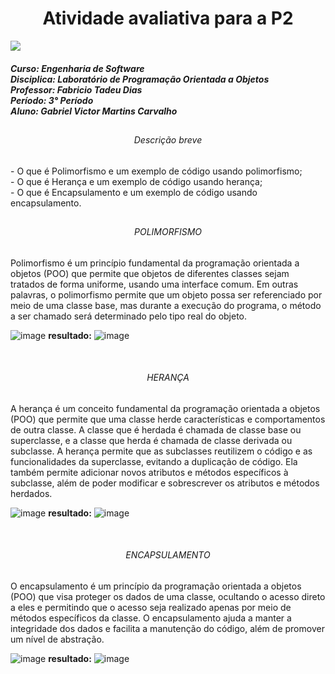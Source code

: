 <h1 align="center"> Atividade avaliativa para a P2</h1>
<img src="https://universidadedevassouras.edu.br/wp-content/uploads/2021/12/logo_horizontal_univasso.svg">

<h5>Curso: Engenharia de Software<br>
Disciplica: Laboratório de Programação Orientada a Objetos<br>
Professor: Fabricio Tadeu Dias<br>
Período: 3° Período<br>
Aluno: Gabriel Victor Martins Carvalho</h5>

##
<h6 align="center">Descrição breve</h6>
<p>- O que é Polimorfismo e um exemplo de código usando polimorfismo;<br>
  - O que é Herança e um exemplo de código usando herança;<br>
  - O que é Encapsulamento e um exemplo de código usando encapsulamento.</p>
  
##
<h6 align="center">POLIMORFISMO</h6>
<p>Polimorfismo é um princípio fundamental da programação orientada a objetos (POO) que permite que objetos de diferentes classes sejam tratados de forma uniforme, usando uma interface comum. Em outras palavras, o polimorfismo permite que um objeto possa ser referenciado por meio de uma classe base, mas durante a execução do programa, o método a ser chamado será determinado pelo tipo real do objeto.</p>

![image](https://github.com/biellos22/POO_avaliativa_P2/assets/108537753/48773499-1f56-4c45-abdd-6c40db06cef2)
<b>resultado:</b>
![image](https://github.com/biellos22/POO_avaliativa_P2/assets/108537753/cab339ec-bfad-469c-8dbc-952a00aeb497)

<br>
<h6 align="center">HERANÇA</h6>
<p>A herança é um conceito fundamental da programação orientada a objetos (POO) que permite que uma classe herde características e comportamentos de outra classe. A classe que é herdada é chamada de classe base ou superclasse, e a classe que herda é chamada de classe derivada ou subclasse.
A herança permite que as subclasses reutilizem o código e as funcionalidades da superclasse, evitando a duplicação de código. Ela também permite adicionar novos atributos e métodos específicos à subclasse, além de poder modificar e sobrescrever os atributos e métodos herdados.</p>

![image](https://github.com/biellos22/POO_avaliativa_P2/assets/108537753/a958ba98-da83-4cda-8767-02db84a845ba)
<b>resultado:</b>
![image](https://github.com/biellos22/POO_avaliativa_P2/assets/108537753/dd4d36d7-4ca2-46f0-8a32-a8b84ccfc4db)

<br>
<h6 align="center">ENCAPSULAMENTO</h6>
<p>O encapsulamento é um princípio da programação orientada a objetos (POO) que visa proteger os dados de uma classe, ocultando o acesso direto a eles e permitindo que o acesso seja realizado apenas por meio de métodos específicos da classe. O encapsulamento ajuda a manter a integridade dos dados e facilita a manutenção do código, além de promover um nível de abstração.</p>

![image](https://github.com/biellos22/POO_avaliativa_P2/assets/108537753/0a98eac6-e2cc-4d7a-a684-b29d301ed657)
<b>resultado:</b>
![image](https://github.com/biellos22/POO_avaliativa_P2/assets/108537753/e38fcbf7-83e9-4cda-8cc8-4611ede2412a)
##
